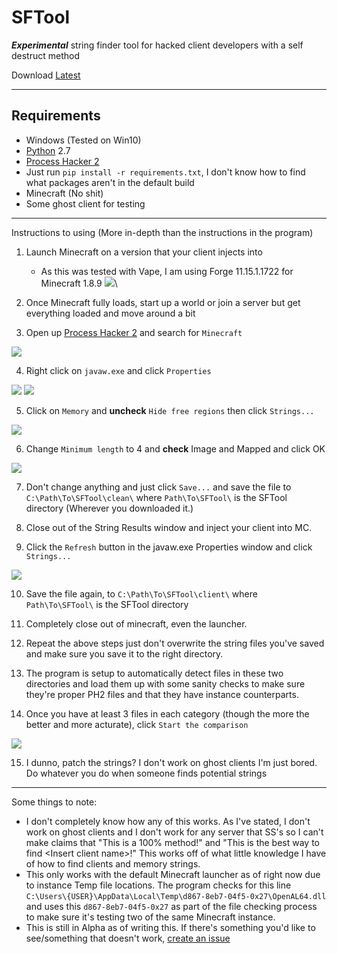 # SFTool
_**Experimental**_ string finder tool for hacked client developers with a self destruct method

Download [Latest](https://github.com/Ox27/SFTool/releases/latest)

---

## Requirements

* Windows (Tested on Win10)
* [Python](https://www.python.org/downloads/) 2.7
* [Process Hacker 2](https://sourceforge.net/projects/processhacker/files/latest/download)
* Just run `pip install -r requirements.txt`, I don't know how to find what packages aren't in the default build
* Minecraft (No shit)
* Some ghost client for testing

---

Instructions to using (More in-depth than the instructions in the program)

1.	Launch Minecraft on a version that your client injects into
	* As this was tested with Vape, I am using Forge 11.15.1.1722 for Minecraft 1.8.9 
  ![](https://i.imgur.com/E0cU7ll.png)\
  
2.	Once Minecraft fully loads, start up a world or join a server but get everything loaded and move around a bit

3.	Open up [Process Hacker 2](https://sourceforge.net/projects/processhacker/files/latest/download) and search for `Minecraft` 

  ![](https://i.imgur.com/uoEFSrF.png)
  
4.	Right click on `javaw.exe` and click `Properties` 

  ![](https://i.imgur.com/M93boSd.png)
  ![](https://i.imgur.com/Pk0SJWe.png)
  
5.	Click on `Memory` and **uncheck** `Hide free regions` then click `Strings...` 

  ![](https://i.imgur.com/p7eZK5e.png)
  
6.	Change `Minimum length` to 4 and **check** Image and Mapped and click OK  

  ![](https://i.imgur.com/qLZXAa9.png)
  
7.	Don't change anything and just click `Save...` and save the file to `C:\Path\To\SFTool\clean\` where `Path\To\SFTool\` is the SFTool directory (Wherever you downloaded it.)

8.  Close out of the String Results window and inject your client into MC.

9.  Click the `Refresh` button in the javaw.exe Properties window and click `Strings...`

  ![](https://i.imgur.com/p7eZK5e.png)
  
10. Save the file again, to `C:\Path\To\SFTool\client\` where `Path\To\SFTool\` is the SFTool directory

11. Completely close out of minecraft, even the launcher.

12. Repeat the above steps just don't overwrite the string files you've saved and make sure you save it to the right directory.

13. The program is setup to automatically detect files in these two directories and load them up with some sanity checks to make sure they're proper PH2 files and that they have instance counterparts.

14. Once you have at least 3 files in each category (though the more the better and more acturate), click `Start the comparison`

  ![](https://i.imgur.com/WWzMOxr.png)
  
15. I dunno, patch the strings? I don't work on ghost clients I'm just bored. Do whatever you do when someone finds potential strings

---

Some things to note:
  * I don't completely know how any of this works. As I've stated, I don't work on ghost clients and I don't work for any server that SS's so I can't make claims that "This is a 100% method!" and "This is the best way to find \<Insert client name\>!" This works off of what little knowledge I have of how to find clients and memory strings.
  * This only works with the default Minecraft launcher as of right now due to instance Temp file locations. The program checks for this line `C:\Users\{USER}\AppData\Local\Temp\d867-8eb7-04f5-0x27\OpenAL64.dll` and uses this `d867-8eb7-04f5-0x27` as part of the file checking process to make sure it's testing two of the same Minecraft instance.
  * This is still in Alpha as of writing this. If there's something you'd like to see/something that doesn't work, [create an issue](https://github.com/Ox27/SFTool/issues/new)
  
